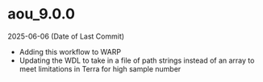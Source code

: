 # aou_9.0.0
2025-06-06 (Date of Last Commit)

* Adding this workflow to WARP
* Updating the WDL to take in a file of path strings instead of an array to meet limitations in Terra for high sample number
